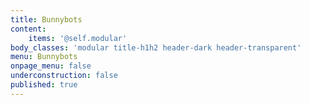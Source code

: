 ```yaml
---
title: Bunnybots
content:
    items: '@self.modular'
body_classes: 'modular title-h1h2 header-dark header-transparent'
menu: Bunnybots
onpage_menu: false
underconstruction: false
published: true
---
```


